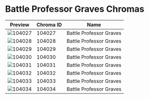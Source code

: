 # Battle Professor Graves Chromas



| Preview | Chroma ID | Name |
|---------|-----------|------|
| ![104027](https://raw.communitydragon.org/latest/plugins/rcp-be-lol-game-data/global/default/v1/champion-chroma-images/104/104027.png) | 104027 | Battle Professor Graves |
| ![104028](https://raw.communitydragon.org/latest/plugins/rcp-be-lol-game-data/global/default/v1/champion-chroma-images/104/104028.png) | 104028 | Battle Professor Graves |
| ![104029](https://raw.communitydragon.org/latest/plugins/rcp-be-lol-game-data/global/default/v1/champion-chroma-images/104/104029.png) | 104029 | Battle Professor Graves |
| ![104030](https://raw.communitydragon.org/latest/plugins/rcp-be-lol-game-data/global/default/v1/champion-chroma-images/104/104030.png) | 104030 | Battle Professor Graves |
| ![104031](https://raw.communitydragon.org/latest/plugins/rcp-be-lol-game-data/global/default/v1/champion-chroma-images/104/104031.png) | 104031 | Battle Professor Graves |
| ![104032](https://raw.communitydragon.org/latest/plugins/rcp-be-lol-game-data/global/default/v1/champion-chroma-images/104/104032.png) | 104032 | Battle Professor Graves |
| ![104033](https://raw.communitydragon.org/latest/plugins/rcp-be-lol-game-data/global/default/v1/champion-chroma-images/104/104033.png) | 104033 | Battle Professor Graves |
| ![104034](https://raw.communitydragon.org/latest/plugins/rcp-be-lol-game-data/global/default/v1/champion-chroma-images/104/104034.png) | 104034 | Battle Professor Graves |